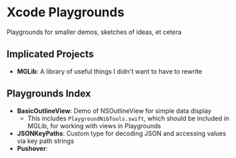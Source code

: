 # Xcode Playgrounds
Playgrounds for smaller demos, sketches of ideas, et cetera

## Implicated Projects
* **MGLib**: A library of useful things I didn't want to have to rewrite

## Playgrounds Index
* **BasicOutlineView**: Demo of NSOutlineView for simple data display
    * This includes `PlaygroundNibTools.swift`, which should be included in MGLib, for working with views in Playgrounds
* **JSONKeyPaths**: Custom type for decoding JSON and accessing values via key path strings
* **Pushover**: 
